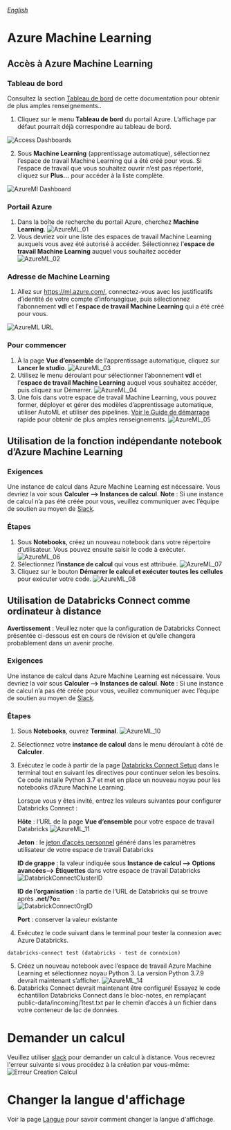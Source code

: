 _[English](../../en/AzureML)_
# Azure Machine Learning
## Accès à Azure Machine Learning
### Tableau de bord

Consultez la section  [Tableau de bord](Dashboards.md) de cette documentation pour obtenir de plus amples renseignements..  
1. 	Cliquez sur le menu **Tableau de bord** du portail Azure. L’affichage par défaut pourrait déjà correspondre au tableau de bord.  

![Access Dashboards](images/AzureML01.png)

2. Sous **Machine Learning** (apprentissage automatique), sélectionnez l’espace de travail Machine Learning qui a été créé pour vous. Si l’espace de travail que vous souhaitez ouvrir n’est pas répertorié, cliquez sur **Plus…** pour accéder à la liste complète.

![AzureMl Dashboard](images/AzureML02.png)



### Portail Azure

1.	Dans la boîte de recherche du portail Azure, cherchez **Machine Learning**.
 ![AzureML_01](images/AzureML03.png)
2.	Vous devriez voir une liste des espaces de travail Machine Learning auxquels vous avez été autorisé à accéder. Sélectionnez l’**espace de travail Machine Learning** auquel vous souhaitez accéder
![AzureML_02](images/AzureML04.png)  

### Adresse de Machine Learning
1.	Allez sur https://ml.azure.com/, connectez-vous avec les justificatifs d’identité de votre compte d’infonuagique, puis sélectionnez l’abonnement **vdl** et l’**espace de travail Machine Learning** qui a été créé pour vous.

![AzureML URL](images/AzureMlURL.png)






### Pour commencer
1.	À la page **Vue d’ensemble** de l’apprentissage automatique, cliquez sur **Lancer le studio**.
 ![AzureML_03](images/AzureML05.png)  
2.	Utilisez le menu déroulant pour sélectionner l’abonnement **vdl** et l’**espace de travail Machine Learning** auquel vous souhaitez accéder, puis cliquez sur Démarrer.
 ![AzureML_04](images/AzureMlURL.png)
3.	Une fois dans votre espace de travail Machine Learning, vous pouvez former, déployer et gérer des modèles d’apprentissage automatique, utiliser AutoML et utiliser des pipelines. [Voir le Guide de démarrage](https://docs.microsoft.com/fr-fr/azure/machine-learning/) rapide pour obtenir de plus amples renseignements.
![AzureML_05](images/AzureML06.png)  

## Utilisation de la fonction indépendante notebook d’Azure Machine Learning
### Exigences
Une instance de calcul dans Azure Machine Learning est nécessaire. Vous devriez la voir sous **Calculer --> Instances de calcul**.
**Note** : Si une instance de calcul n’a pas été créée pour vous, veuillez communiquer avec l’équipe de soutien au moyen de [Slack](https://cae-eac.slack.com/).
### Étapes
1.	Sous **Notebooks**, créez un nouveau notebook dans votre répertoire d’utilisateur. Vous pouvez ensuite saisir le code à exécuter.
 ![AzureML_06](images/AzureML07.png)
2.	Sélectionnez l’**instance de calcul** qui vous est attribuée.
 ![AzureML_07](images/AzureML08.png)
3.	Cliquez sur le bouton **Démarrer le calcul et exécuter toutes les cellules** pour exécuter votre code.
![AzureML_08](images/AzureML09.png)


## Utilisation de Databricks Connect comme ordinateur à distance
**Avertissement** : Veuillez noter que la configuration de Databricks Connect présentée ci-dessous est en cours de révision et qu’elle changera probablement dans un avenir proche.
### Exigences
Une instance de calcul dans Azure Machine Learning est nécessaire. Vous devriez la voir sous **Calculer --> Instances de calcul**.
**Note** : Si une instance de calcul n’a pas été créée pour vous, veuillez communiquer avec l’équipe de soutien au moyen de [Slack](https://cae-eac.slack.com/).
### Étapes
1.	Sous **Notebooks**, ouvrez **Terminal**.
 ![AzureML_10](images/AzureML10.png)
2.	Sélectionnez votre **instance de calcul** dans le menu déroulant à côté de **Calculer**.
3.	Exécutez le code à partir de la page [Databricks Connect Setup](https://github.com/StatCan/cae-eac/blob/master/Examples/AzureML/Databricks-Connect-Setup.txt) dans le terminal tout en suivant les directives pour continuer selon les besoins. Ce code installe Python 3.7 et met en place un nouveau noyau pour les notebooks d’Azure Machine Learning.


    Lorsque vous y êtes invité, entrez les valeurs suivantes pour configurer Databricks Connect :

     **Hôte** : l’URL de la page **Vue d’ensemble** pour votre espace de travail Databricks
     ![AzureML_11](images/AzureML11.png)

      **Jeton** : le [jeton d’accès personnel](https://docs.microsoft.com/fr-ca/azure/databricks/dev-tools/api/latest/authentication#--generate-a-personal-access-token) généré dans les paramètres utilisateur de votre espace de travail Databricks

     **ID de grappe** : la valeur indiquée sous **Instance de calcul --> Options avancées--> Étiquettes** dans votre espace de travail Databricks
     ![DatabrickConnectClusterID](images/DatabrickConnectClusterID.PNG)

    **ID de l’organisation** : la partie de l’URL de Databricks qui se trouve après **.net/?o=**  
    ![DatabrickConnectOrgID](images/DatabrickConnectOrgID.PNG)

    **Port** : conserver la valeur existante

4.	Exécutez le code suivant dans le terminal pour tester la connexion avec Azure Databricks.
 ```
databricks-connect test (databricks - test de connexion)
 ```
5.	Créez un nouveau notebook avec l’espace de travail Azure Machine Learning et sélectionnez noyau Python 3. La version Python 3.7.9 devrait maintenant s’afficher.
 ![AzureML_14](images/AzureML_13.png)
6.	Databricks Connect devrait maintenant être configuré! Essayez le code échantillon Databricks Connect dans le bloc-notes, en remplaçant public-data/incoming/1test.txt par le chemin d’accès à un fichier dans votre conteneur de lac de données.

# Demander un calcul
Veuillez utiliser [slack](https://cae-eac.slack.com) pour demander un calcul à distance. Vous recevrez l'erreur suivante si vous procédez à la création par vous-même:
![Erreur Creation Calcul](images/AzureMLErreurCreationCalcul.png)

# Changer la langue d'affichage
Voir la page [Langue](Langue.md) pour savoir comment changer la langue d'affichage.
